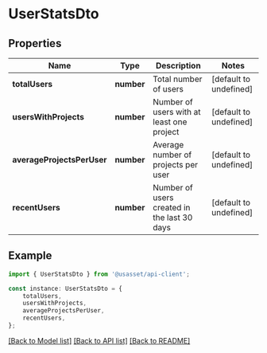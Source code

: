 # UserStatsDto


## Properties

Name | Type | Description | Notes
------------ | ------------- | ------------- | -------------
**totalUsers** | **number** | Total number of users | [default to undefined]
**usersWithProjects** | **number** | Number of users with at least one project | [default to undefined]
**averageProjectsPerUser** | **number** | Average number of projects per user | [default to undefined]
**recentUsers** | **number** | Number of users created in the last 30 days | [default to undefined]

## Example

```typescript
import { UserStatsDto } from '@usasset/api-client';

const instance: UserStatsDto = {
    totalUsers,
    usersWithProjects,
    averageProjectsPerUser,
    recentUsers,
};
```

[[Back to Model list]](../README.md#documentation-for-models) [[Back to API list]](../README.md#documentation-for-api-endpoints) [[Back to README]](../README.md)
